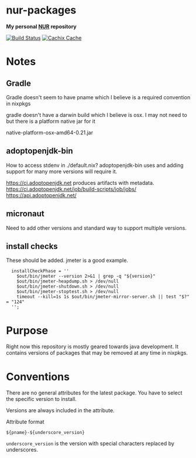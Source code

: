 # nur-packages

**My personal [NUR](https://github.com/nix-community/NUR) repository**

[![Build Status](https://travis-ci.org/moaxcp/nur.svg?branch=master)](https://travis-ci.com/moaxcp/nur)
[![Cachix Cache](https://img.shields.io/badge/cachix-moaxcp-blue.svg)](https://moaxcp.cachix.org)


# Notes

## Gradle

Gradle doesn't seem to have pname which I believe is a required convention in nixpkgs

gradle doesn't have a darwin build which I believe is osx. I may not need to but there is a platform native jar for it

native-platform-osx-amd64-0.21.jar

## adoptopenjdk-bin

How to access stdenv in ./default.nix? adoptopenjdk-bin uses and adding support for many more versions will require it.

https://ci.adoptopenjdk.net produces artifacts with metadata.
https://ci.adoptopenjdk.net/job/build-scripts/job/jobs/
https://api.adoptopenjdk.net/

## micronaut

Need to add other versions and standard way to support multiple versions.

## install checks

These should be added. jmeter is a good example.

```
  installCheckPhase = ''
    $out/bin/jmeter --version 2>&1 | grep -q "${version}"
    $out/bin/jmeter-heapdump.sh > /dev/null
    $out/bin/jmeter-shutdown.sh > /dev/null
    $out/bin/jmeter-stoptest.sh > /dev/null
    timeout --kill=1s 1s $out/bin/jmeter-mirror-server.sh || test "$?" = "124"
  '';
```

# Purpose

Right now this repository is mostly geared towards java development. It contains versions of packages that may be 
removed at any time in nixpkgs.

# Conventions

There are no general attributes for the latest package. You have to select the specific version to install.

Versions are always included in the attribute.

Attribute format

```
${pname}-${underscore_version}
```

`underscore_version` is the version with special characters replaced by underscores.